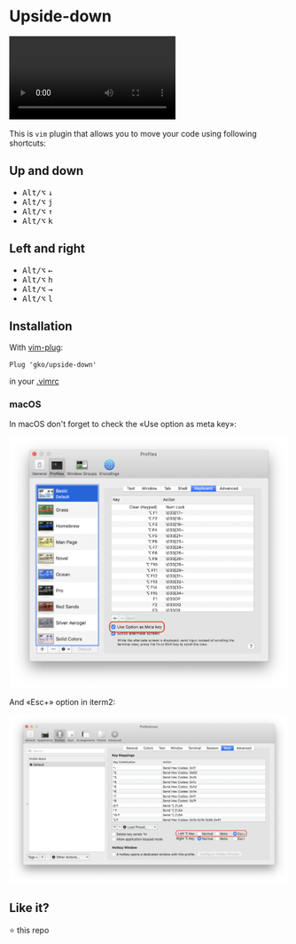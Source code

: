 # Upside-down

![preview](https://raw.githubusercontent.com/gko/upside-down/master/move.mp4)

This is `vim` plugin that allows you to move your code using following shortcuts:

## Up and down
 - <kbd>Alt/⌥</kbd> <kbd>↓</kbd>
 - <kbd>Alt/⌥</kbd> <kbd>j</kbd>
 - <kbd>Alt/⌥</kbd> <kbd>↑</kbd>
 - <kbd>Alt/⌥</kbd> <kbd>k</kbd>

## Left and right
 - <kbd>Alt/⌥</kbd> <kbd>←</kbd>
 - <kbd>Alt/⌥</kbd> <kbd>h</kbd>
 - <kbd>Alt/⌥</kbd> <kbd>→</kbd>
 - <kbd>Alt/⌥</kbd> <kbd>l</kbd>

## Installation

With [vim-plug](https://github.com/junegunn/vim-plug):

```vimscript
Plug 'gko/upside-down'
```

in your [.vimrc](https://github.com/gko/vimio/blob/master/init.vim)

### macOS

In macOS don't forget to check the «Use option as meta key»:

![terminal](https://raw.githubusercontent.com/gko/upside-down/master/terminal.png)

And «Esc+» option in iterm2: 

![iterm2](https://raw.githubusercontent.com/gko/upside-down/master/iterm2.png)

## Like it?

:star: this repo
